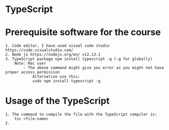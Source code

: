 # TypeScript

# Prerequisite software for the course

    1. Code editor, I have used visual code studio https://code.visualstudio.com/
    2. Node js https://nodejs.org/en/ v12.13.1
    3. TypeScript package npm install typescript -g (-g for globally)
        Note: Mac user
            - The above command might give you error as you might not have proper access permission
                Alternative use this:
                sudo npm install typescript -g

# Usage of the TypeScript

    1. The command to compile the file with the TypeScript compiler is:
        tsc <file-name>
    2. 


